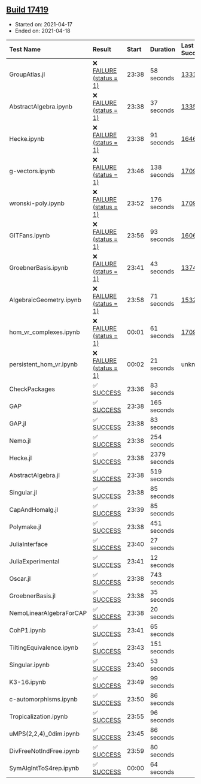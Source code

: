 ## [Build 17419](https://oscarci.mathematik.uni-kl.de/job/oscar/17419/)

* Started on: 2021-04-17
* Ended on: 2021-04-18

| Test Name    | Result | Start | Duration | Last Success | First Failure |
|:-------------|:-------|:------|:---------|:-------------|:--------------|
| GroupAtlas.jl | ❌ [FAILURE (status = 1)](https://oscarci.mathematik.uni-kl.de/job/oscar/17419/artifact/logs/build-17419/GroupAtlas.jl.log) | 23:38 | 58 seconds | [13311](https://oscarci.mathematik.uni-kl.de/job/oscar/13311/) | [13312](https://oscarci.mathematik.uni-kl.de/job/oscar/13312/) |
| AbstractAlgebra.ipynb | ❌ [FAILURE (status = 1)](https://oscarci.mathematik.uni-kl.de/job/oscar/17419/artifact/logs/build-17419/AbstractAlgebra.ipynb.log) | 23:38 | 37 seconds | [13355](https://oscarci.mathematik.uni-kl.de/job/oscar/13355/) | [13356](https://oscarci.mathematik.uni-kl.de/job/oscar/13356/) |
| Hecke.ipynb | ❌ [FAILURE (status = 1)](https://oscarci.mathematik.uni-kl.de/job/oscar/17419/artifact/logs/build-17419/Hecke.ipynb.log) | 23:38 | 91 seconds | [16463](https://oscarci.mathematik.uni-kl.de/job/oscar/16463/) | [16464](https://oscarci.mathematik.uni-kl.de/job/oscar/16464/) |
| g-vectors.ipynb | ❌ [FAILURE (status = 1)](https://oscarci.mathematik.uni-kl.de/job/oscar/17419/artifact/logs/build-17419/g-vectors.ipynb.log) | 23:46 | 138 seconds | [17099](https://oscarci.mathematik.uni-kl.de/job/oscar/17099/) | [17100](https://oscarci.mathematik.uni-kl.de/job/oscar/17100/) |
| wronski-poly.ipynb | ❌ [FAILURE (status = 1)](https://oscarci.mathematik.uni-kl.de/job/oscar/17419/artifact/logs/build-17419/wronski-poly.ipynb.log) | 23:52 | 176 seconds | [17098](https://oscarci.mathematik.uni-kl.de/job/oscar/17098/) | [17099](https://oscarci.mathematik.uni-kl.de/job/oscar/17099/) |
| GITFans.ipynb | ❌ [FAILURE (status = 1)](https://oscarci.mathematik.uni-kl.de/job/oscar/17419/artifact/logs/build-17419/GITFans.ipynb.log) | 23:56 | 93 seconds | [16068](https://oscarci.mathematik.uni-kl.de/job/oscar/16068/) | [16069](https://oscarci.mathematik.uni-kl.de/job/oscar/16069/) |
| GroebnerBasis.ipynb | ❌ [FAILURE (status = 1)](https://oscarci.mathematik.uni-kl.de/job/oscar/17419/artifact/logs/build-17419/GroebnerBasis.ipynb.log) | 23:41 | 43 seconds | [13748](https://oscarci.mathematik.uni-kl.de/job/oscar/13748/) | [13749](https://oscarci.mathematik.uni-kl.de/job/oscar/13749/) |
| AlgebraicGeometry.ipynb | ❌ [FAILURE (status = 1)](https://oscarci.mathematik.uni-kl.de/job/oscar/17419/artifact/logs/build-17419/AlgebraicGeometry.ipynb.log) | 23:58 | 71 seconds | [15322](https://oscarci.mathematik.uni-kl.de/job/oscar/15322/) | [15323](https://oscarci.mathematik.uni-kl.de/job/oscar/15323/) |
| hom_vr_complexes.ipynb | ❌ [FAILURE (status = 1)](https://oscarci.mathematik.uni-kl.de/job/oscar/17419/artifact/logs/build-17419/hom_vr_complexes.ipynb.log) | 00:01 | 61 seconds | [17099](https://oscarci.mathematik.uni-kl.de/job/oscar/17099/) | [17100](https://oscarci.mathematik.uni-kl.de/job/oscar/17100/) |
| persistent_hom_vr.ipynb | ❌ [FAILURE (status = 1)](https://oscarci.mathematik.uni-kl.de/job/oscar/17419/artifact/logs/build-17419/persistent_hom_vr.ipynb.log) | 00:02 | 21 seconds | unknown | unknown |
| CheckPackages | ✅ [SUCCESS](https://oscarci.mathematik.uni-kl.de/job/oscar/17419/artifact/logs/build-17419/CheckPackages.log) | 23:36 | 83 seconds |  |  |
| GAP | ✅ [SUCCESS](https://oscarci.mathematik.uni-kl.de/job/oscar/17419/artifact/logs/build-17419/GAP.log) | 23:38 | 165 seconds |  |  |
| GAP.jl | ✅ [SUCCESS](https://oscarci.mathematik.uni-kl.de/job/oscar/17419/artifact/logs/build-17419/GAP.jl.log) | 23:38 | 83 seconds |  |  |
| Nemo.jl | ✅ [SUCCESS](https://oscarci.mathematik.uni-kl.de/job/oscar/17419/artifact/logs/build-17419/Nemo.jl.log) | 23:38 | 254 seconds |  |  |
| Hecke.jl | ✅ [SUCCESS](https://oscarci.mathematik.uni-kl.de/job/oscar/17419/artifact/logs/build-17419/Hecke.jl.log) | 23:38 | 2379 seconds |  |  |
| AbstractAlgebra.jl | ✅ [SUCCESS](https://oscarci.mathematik.uni-kl.de/job/oscar/17419/artifact/logs/build-17419/AbstractAlgebra.jl.log) | 23:38 | 519 seconds |  |  |
| Singular.jl | ✅ [SUCCESS](https://oscarci.mathematik.uni-kl.de/job/oscar/17419/artifact/logs/build-17419/Singular.jl.log) | 23:38 | 85 seconds |  |  |
| CapAndHomalg.jl | ✅ [SUCCESS](https://oscarci.mathematik.uni-kl.de/job/oscar/17419/artifact/logs/build-17419/CapAndHomalg.jl.log) | 23:39 | 85 seconds |  |  |
| Polymake.jl | ✅ [SUCCESS](https://oscarci.mathematik.uni-kl.de/job/oscar/17419/artifact/logs/build-17419/Polymake.jl.log) | 23:38 | 451 seconds |  |  |
| JuliaInterface | ✅ [SUCCESS](https://oscarci.mathematik.uni-kl.de/job/oscar/17419/artifact/logs/build-17419/JuliaInterface.log) | 23:40 | 27 seconds |  |  |
| JuliaExperimental | ✅ [SUCCESS](https://oscarci.mathematik.uni-kl.de/job/oscar/17419/artifact/logs/build-17419/JuliaExperimental.log) | 23:41 | 12 seconds |  |  |
| Oscar.jl | ✅ [SUCCESS](https://oscarci.mathematik.uni-kl.de/job/oscar/17419/artifact/logs/build-17419/Oscar.jl.log) | 23:38 | 743 seconds |  |  |
| GroebnerBasis.jl | ✅ [SUCCESS](https://oscarci.mathematik.uni-kl.de/job/oscar/17419/artifact/logs/build-17419/GroebnerBasis.jl.log) | 23:38 | 35 seconds |  |  |
| NemoLinearAlgebraForCAP | ✅ [SUCCESS](https://oscarci.mathematik.uni-kl.de/job/oscar/17419/artifact/logs/build-17419/NemoLinearAlgebraForCAP.log) | 23:38 | 20 seconds |  |  |
| CohP1.ipynb | ✅ [SUCCESS](https://oscarci.mathematik.uni-kl.de/job/oscar/17419/artifact/logs/build-17419/CohP1.ipynb.log) | 23:41 | 65 seconds |  |  |
| TiltingEquivalence.ipynb | ✅ [SUCCESS](https://oscarci.mathematik.uni-kl.de/job/oscar/17419/artifact/logs/build-17419/TiltingEquivalence.ipynb.log) | 23:43 | 151 seconds |  |  |
| Singular.ipynb | ✅ [SUCCESS](https://oscarci.mathematik.uni-kl.de/job/oscar/17419/artifact/logs/build-17419/Singular.ipynb.log) | 23:40 | 53 seconds |  |  |
| K3-16.ipynb | ✅ [SUCCESS](https://oscarci.mathematik.uni-kl.de/job/oscar/17419/artifact/logs/build-17419/K3-16.ipynb.log) | 23:49 | 99 seconds |  |  |
| c-automorphisms.ipynb | ✅ [SUCCESS](https://oscarci.mathematik.uni-kl.de/job/oscar/17419/artifact/logs/build-17419/c-automorphisms.ipynb.log) | 23:50 | 86 seconds |  |  |
| Tropicalization.ipynb | ✅ [SUCCESS](https://oscarci.mathematik.uni-kl.de/job/oscar/17419/artifact/logs/build-17419/Tropicalization.ipynb.log) | 23:55 | 96 seconds |  |  |
| uMPS(2,2,4)_0dim.ipynb | ✅ [SUCCESS](https://oscarci.mathematik.uni-kl.de/job/oscar/17419/artifact/logs/build-17419/uMPS-2-2-4-_0dim.ipynb.log) | 23:45 | 86 seconds |  |  |
| DivFreeNotIndFree.ipynb | ✅ [SUCCESS](https://oscarci.mathematik.uni-kl.de/job/oscar/17419/artifact/logs/build-17419/DivFreeNotIndFree.ipynb.log) | 23:59 | 80 seconds |  |  |
| SymAlgIntToS4rep.ipynb | ✅ [SUCCESS](https://oscarci.mathematik.uni-kl.de/job/oscar/17419/artifact/logs/build-17419/SymAlgIntToS4rep.ipynb.log) | 00:00 | 64 seconds |  |  |
